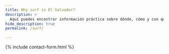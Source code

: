 ```yaml
---
title: Why surf in El Salvador?
description: >
  Aquí puedes encontrar información práctica sobre dónde, cómo y con quién surfear
hide_description: true
permalink: /surf/

---
```

{% include contact-form.html %}
